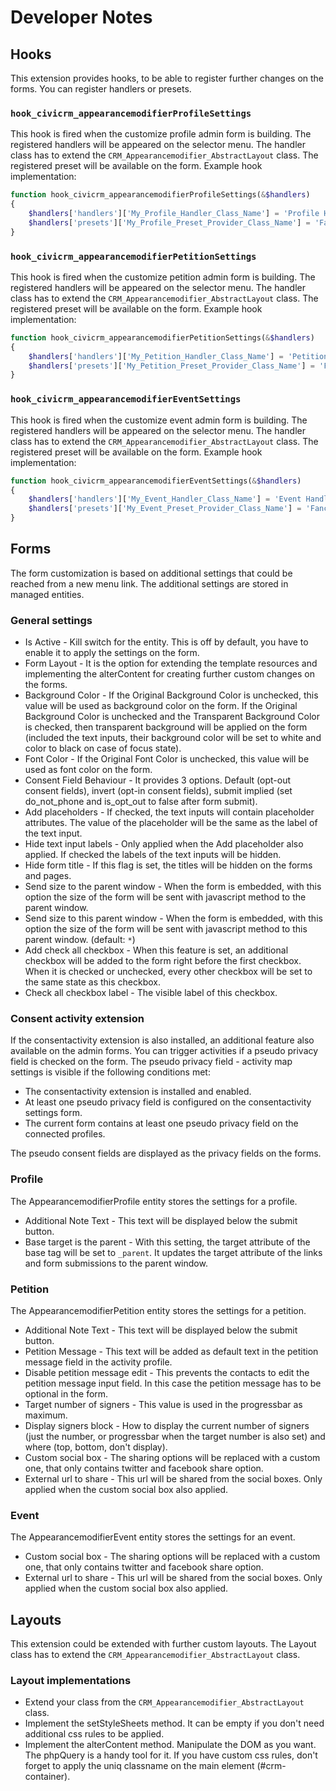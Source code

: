 # Developer Notes

## Hooks

This extension provides hooks, to be able to register further changes on the forms.
You can register handlers or presets.

### `hook_civicrm_appearancemodifierProfileSettings`

This hook is fired when the customize profile admin form is building.
The registered handlers will be appeared on the selector menu.
The handler class has to extend the `CRM_Appearancemodifier_AbstractLayout` class.
The registered preset will be available on the form. Example hook implementation:

```php
function hook_civicrm_appearancemodifierProfileSettings(&$handlers)
{
    $handlers['handlers']['My_Profile_Handler_Class_Name'] = 'Profile Handler label';
    $handlers['presets']['My_Profile_Preset_Provider_Class_Name'] = 'Fancy Profile label';
}
```

### `hook_civicrm_appearancemodifierPetitionSettings`

This hook is fired when the customize petition admin form is building.
The registered handlers will be appeared on the selector menu.
The handler class has to extend the `CRM_Appearancemodifier_AbstractLayout` class.
The registered preset will be available on the form. Example hook implementation:

```php
function hook_civicrm_appearancemodifierPetitionSettings(&$handlers)
{
    $handlers['handlers']['My_Petition_Handler_Class_Name'] = 'Petition Handler label';
    $handlers['presets']['My_Petition_Preset_Provider_Class_Name'] = 'Fancy Petition label';
}
```

### `hook_civicrm_appearancemodifierEventSettings`

This hook is fired when the customize event admin form is building.
The registered handlers will be appeared on the selector menu.
The handler class has to extend the `CRM_Appearancemodifier_AbstractLayout` class.
The registered preset will be available on the form. Example hook implementation:

```php
function hook_civicrm_appearancemodifierEventSettings(&$handlers)
{
    $handlers['handlers']['My_Event_Handler_Class_Name'] = 'Event Handler label';
    $handlers['presets']['My_Event_Preset_Provider_Class_Name'] = 'Fancy Event label';
}
```

## Forms

The form customization is based on additional settings that could be reached from a new menu link. The additional settings are stored in managed entities.

### General settings

- Is Active - Kill switch for the entity. This is off by default, you have to enable it to apply the settings on the form.
- Form Layout - It is the option for extending the template resources and implementing the alterContent for creating further custom changes on the forms.
- Background Color - If the Original Background Color is unchecked, this value will be used as background color on the form. If the Original Background Color is unchecked and the Transparent Background Color is checked, then transparent background will be applied on the form (included the text inputs, their background color will be set to white and color to black on case of focus state).
- Font Color - If the Original Font Color is unchecked, this value will be used as font color on the form.
- Consent Field Behaviour - It provides 3 options. Default (opt-out consent fields), invert (opt-in consent fields), submit implied (set do_not_phone and is_opt_out to false after form submit).
- Add placeholders - If checked, the text inputs will contain placeholder attributes. The value of the placeholder will be the same as the label of the text input.
- Hide text input labels - Only applied when the Add placeholder also applied. If checked the labels of the text inputs will be hidden.
- Hide form title - If this flag is set, the titles will be hidden on the forms and pages.
- Send size to the parent window - When the form is embedded, with this option the size of the form will be sent with javascript method to the parent window.
- Send size to this parent window - When the form is embedded, with this option the size of the form will be sent with javascript method to this parent window. (default: `*`)
- Add check all checkbox - When this feature is set, an additional checkbox will be added to the form right before the first checkbox. When it is checked or unchecked, every other checkbox will be set to the same state as this checkbox.
- Check all checkbox label - The visible label of this checkbox.

### Consent activity extension

If the consentactivity extension is also installed, an additional feature also available on the admin forms.
You can trigger activities if a pseudo privacy field is checked on the form.
The pseudo privacy field - activity map settings is visible if the following conditions met:

- The consentactivity extension is installed and enabled.
- At least one pseudo privacy field is configured on the consentactivity settings form.
- The current form contains at least one pseudo privacy field on the connected profiles.

The pseudo consent fields are displayed as the privacy fields on the forms.

### Profile

The AppearancemodifierProfile entity stores the settings for a profile.

- Additional Note Text - This text will be displayed below the submit button.
- Base target is the parent - With this setting, the target attribute of the base tag will be set to `_parent`. It updates the target attribute of the links and form submissions to the parent window.

### Petition

The AppearancemodifierPetition entity stores the settings for a petition.

- Additional Note Text - This text will be displayed below the submit button.
- Petition Message - This text will be added as default text in the petition message field in the activity profile.
- Disable petition message edit - This prevents the contacts to edit the petition message input field. In this case the petition message has to be optional in the form.
- Target number of signers - This value is used in the progressbar as maximum.
- Display signers block - How to display the current number of signers (just the number, or progressbar when the target number is also set) and where (top, bottom, don't display).
- Custom social box - The sharing options will be replaced with a custom one, that only contains twitter and facebook share option.
- External url to share - This url will be shared from the social boxes. Only applied when the custom social box also applied.

### Event

The AppearancemodifierEvent entity stores the settings for an event.

- Custom social box - The sharing options will be replaced with a custom one, that only contains twitter and facebook share option.
- External url to share - This url will be shared from the social boxes. Only applied when the custom social box also applied.

## Layouts

This extension could be extended with further custom layouts.
The Layout class has to extend the `CRM_Appearancemodifier_AbstractLayout` class.

### Layout implementations

- Extend your class from the `CRM_Appearancemodifier_AbstractLayout` class.
- Implement the setStyleSheets method. It can be empty if you don't need additional css rules to be applied.
- Implement the alterContent method. Manipulate the DOM as you want. The phpQuery is a handy tool for it. If you have custom css rules, don't forget to apply the uniq classname on the main element (#crm-container).
